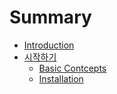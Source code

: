 # Summary

* [Introduction](README.md)
* [시작하기](getting-startedmd.md)
   * [Basic Contcepts](basic_contcepts.md)
   * [Installation](installation.md)

